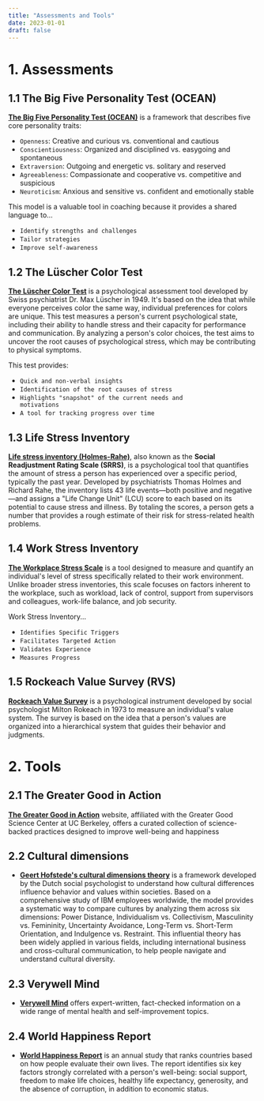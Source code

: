 ```yaml
---
title: "Assessments and Tools"
date: 2023-01-01
draft: false
---
```


# 1. Assessments

## 1.1 The Big Five Personality Test (OCEAN)
[__The Big Five Personality Test (OCEAN)__](https://bigfive-test.com/) is a framework that describes five core personality traits:
- <code>Openness</code>: Creative and curious vs. conventional and cautious
- <code>Conscientiousness</code>: Organized and disciplined vs. easygoing and spontaneous
- <code>Extraversion</code>: Outgoing and energetic vs. solitary and reserved
- <code>Agreeableness</code>: Compassionate and cooperative vs. competitive and suspicious
- <code>Neuroticism</code>: Anxious and sensitive vs. confident and emotionally stable

This model is a valuable tool in coaching because it provides a shared language to...

- <code>Identify strengths and challenges</code>
- <code>Tailor strategies</code>
- <code>Improve self-awareness</code>


## 1.2 The Lüscher Color Test
[__The Lüscher Color Test__](https://psytests.org/luscher/lus8en-run.html) is a psychological assessment tool developed by Swiss psychiatrist Dr. Max Lüscher in 1949. It's based on the idea that while everyone perceives color the same way, individual preferences for colors are unique. This test measures a person's current psychological state, including their ability to handle stress and their capacity for performance and communication. By analyzing a person's color choices, the test aims to uncover the root causes of psychological stress, which may be contributing to physical symptoms.

This test provides:
- <code>Quick and non-verbal insights</code>
- <code>Identification of the root causes of stress</code>
- <code>Highlights "snapshot" of the current needs and motivations</code>
- <code>A tool for tracking progress over time</code>


## 1.3 Life Stress Inventory
[__Life stress inventory (Holmes-Rahe)__](https://www.stress.org/self-assessments/holmes-rahe-life-stress-inventory/), also known as the __Social Readjustment Rating Scale (SRRS)__, is a psychological tool that quantifies the amount of stress a person has experienced over a specific period, typically the past year. Developed by psychiatrists Thomas Holmes and Richard Rahe, the inventory lists 43 life events—both positive and negative—and assigns a "Life Change Unit" (LCU) score to each based on its potential to cause stress and illness. By totaling the scores, a person gets a number that provides a rough estimate of their risk for stress-related health problems.


## 1.4 Work Stress Inventory
[__The Workplace Stress Scale__](https://www.stress.org/self-assessments/workplace-stress-scale/) is a tool designed to measure and quantify an individual's level of stress specifically related to their work environment. Unlike broader stress inventories, this scale focuses on factors inherent to the workplace, such as workload, lack of control, support from supervisors and colleagues, work-life balance, and job security.

Work Stress Inventory...
- <code>Identifies Specific Triggers</code>
- <code>Facilitates Targeted Action</code>
- <code>Validates Experience</code>
- <code>Measures Progress</code>

## 1.5 Rockeach Value Survey (RVS)
[__Rockeach Value Survey__](https://ung.edu/center-ethical-leadership/_uploads/files/rokeach-value-survey.pdf) is a psychological instrument developed by social psychologist Milton Rokeach in 1973 to measure an individual's value system. The survey is based on the idea that a person's values are organized into a hierarchical system that guides their behavior and judgments.

# 2. Tools

## 2.1 The Greater Good in Action
[__The Greater Good in Action__](https://ggia.berkeley.edu/) website, affiliated with the Greater Good Science Center at UC Berkeley, offers a curated collection of science-backed practices designed to improve well-being and happiness

## 2.2 Cultural dimensions
- [__Geert Hofstede's cultural dimensions theory__](https://geerthofstede.com/country-comparison-bar-charts/) is a framework developed by the Dutch social psychologist to understand how cultural differences influence behavior and values within societies. Based on a comprehensive study of IBM employees worldwide, the model provides a systematic way to compare cultures by analyzing them across six dimensions: Power Distance, Individualism vs. Collectivism, Masculinity vs. Femininity, Uncertainty Avoidance, Long-Term vs. Short-Term Orientation, and Indulgence vs. Restraint. This influential theory has been widely applied in various fields, including international business and cross-cultural communication, to help people navigate and understand cultural diversity.

## 2.3 Verywell Mind
- [__Verywell Mind__](https://www.verywellmind.com/) offers expert-written, fact-checked information on a wide range of mental health and self-improvement topics.

## 2.4 World Happiness Report
- [__World Happiness Report__](https://data.worldhappiness.report/table) is an annual study that ranks countries based on how people evaluate their own lives. The report identifies six key factors strongly correlated with a person's well-being: social support, freedom to make life choices, healthy life expectancy, generosity, and the absence of corruption, in addition to economic status.